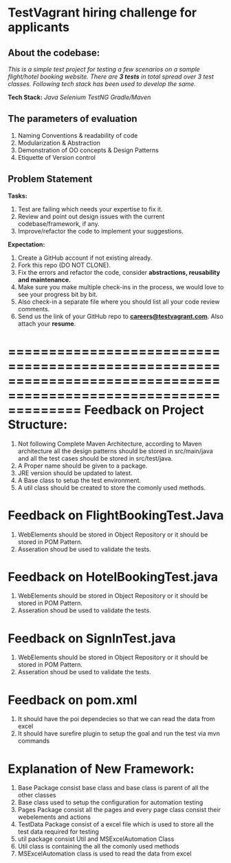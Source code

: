 # TestVagrant hiring challenge for applicants 

About the codebase:
---------------------------------
*This is a simple test project for testing a few scenarios on a sample flight/hotel booking website. There are **3 tests** in total spread over 3 test classes. Following tech stack has been used to develop the same.*

**Tech Stack:** *Java*  *Selenium* *TestNG*  *Gradle/Maven*

**The parameters of evaluation**
----------------------------------
1. Naming Conventions & readability of code
2. Modularization & Abstraction
3. Demonstration of OO concepts & Design Patterns
4. Etiquette of Version control

Problem Statement
----------------------------------
**Tasks:**

1. Test are failing which needs your expertise to fix it.
2. Review and point out design issues with the current codebase/framework, if any.
3. Improve/refactor the code to implement your suggestions.

**Expectation:**
1. Create a GitHub account if not existing already.
2. Fork this repo (DO NOT CLONE).
3. Fix the errors and refactor the code, consider **abstractions, reusability and maintenance.**
4. Make sure you make multiple check-ins in the process, we would love to see your progress bit by bit.
5. Also check-in a separate file where you should list all your code review comments.
6. Send us the link of your GitHub repo to **careers@testvagrant.com**. Also attach your **resume**.

=================================================================================================================
Feedback on Project Structure:
========================================================
1. Not following Complete Maven Architecture, according to Maven architecture all the design patterns should be stored in src/main/java and all the test cases should be stored in src/test/java. 
2. A Proper name should be given to a package. 
3. JRE version should be updated to latest.
4. A Base class to setup the test environment.  
5. A util class should be created to store the comonly used methods. 


Feedback on FlightBookingTest.Java
=========================================================
1. WebElements should be stored in Object Repository or it should be stored in POM Pattern. 
2. Asseration shoud be used to validate the tests. 


Feedback on HotelBookingTest.java
=========================================================
1. WebElements should be stored in Object Repository or it should be stored in POM Pattern. 
2. Asseration shoud be used to validate the tests. 

Feedback on SignInTest.java	
=========================================================
1. WebElements should be stored in Object Repository or it should be stored in POM Pattern. 
2. Asseration shoud be used to validate the tests. 


Feedback on pom.xml
=========================================================
1. It should have the poi dependecies so that we can read the data from excel
2. It should have surefire plugin to setup the goal and run the test via mvn commands

Explanation of New Framework:
=========================================================
1. Base Package consist base class and base class is parent of all the other classes
2. Base class used to setup the configuration for automation testing
3. Pages Package consist all the pages and every page class consist their webelements and actions
4. TestData Package consist of a excel file which is used to store all the test data required for testing
5. util package consist Util and MSExcelAutomation Class
6. Util class is containing the all the comonly used methods
7. MSExcelAutomation class is used to read the data from excel

